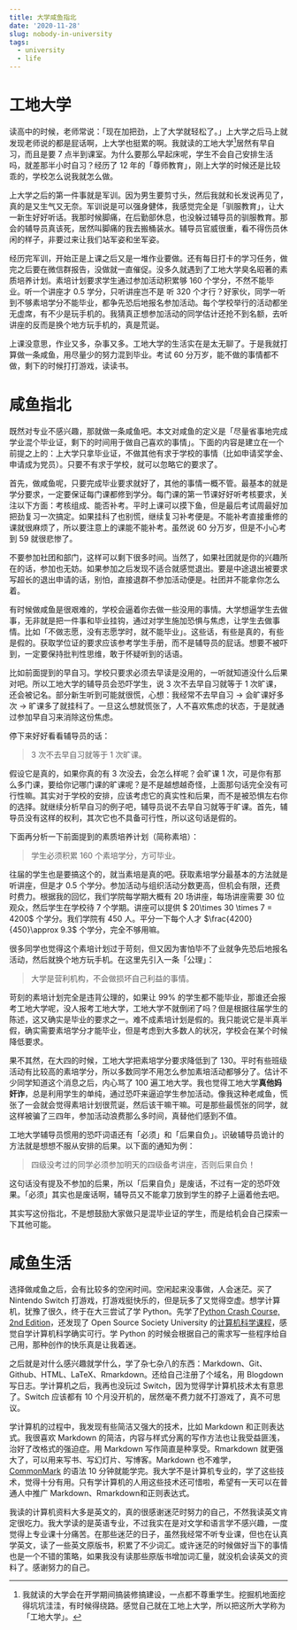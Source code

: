 ```yaml
---
title: 大学咸鱼指北
date: '2020-11-28'
slug: nobody-in-university
tags:
  - university
  - life
---
```


<!--more-->

# 工地大学

读高中的时候，老师常说：「现在加把劲，上了大学就轻松了。」上大学之后马上就发现老师说的都是屁话啊，上大学也挺累的啊。我就读的工地大学[^工地大学]居然有早自习，而且是要 7 点半到课室。为什么要那么早起床呢，学生不会自己安排生活吗，就差那半小时自习？经历了 12 年的「尊师教育」，刚上大学的时候还是比较乖的，学校怎么说我就怎么做。

[^工地大学]: 我就读的大学会在开学期间搞装修搞建设，一点都不尊重学生。挖掘机地面挖得坑坑洼洼，有时候得绕路。感觉自己就在工地上大学，所以把这所大学称为「工地大学」。

上大学之后的第一件事就是军训。因为男生要剪寸头，然后我就和长发说再见了，真的是又生气又无奈。军训说是可以强身健体，我感觉完全是「驯服教育」，让大一新生好好听话。我那时候脚痛，在后勤部休息，也没躲过辅导员的驯服教育。那会的辅导员真该死，居然叫脚痛的我去搬桶装水。辅导员官威很重，看不得伤员休闲的样子，非要过来让我们站军姿和坐军姿。

经历完军训，开始正是上课之后又是一堆作业要做。还有每日打卡的学习任务，做完之后要在微信群报告，没做就一直催促。没多久就遇到了工地大学臭名昭著的素质培养计划。素培计划要求学生通过参加活动积累够 160 个学分，不然不能毕业。听一个讲座才 0.5 学分，只听讲座岂不是 听 320 个才行？好家伙，同学一听到不够素培学分不能毕业，都争先恐后地报名参加活动。每个学校举行的活动都坐无虚席，有不少是玩手机的。我猜真正想参加活动的同学估计还抢不到名额，去听讲座的反而是换个地方玩手机的，真是荒诞。

上课没意思，作业又多，杂事又多。工地大学的生活实在是太无聊了。于是我就打算做一条咸鱼，用尽量少的努力混到毕业。考试 60 分万岁，能不做的事情都不做，剩下的时候打打游戏，读读书。

# 咸鱼指北

既然对专业不感兴趣，那就做一条咸鱼吧。本文对咸鱼的定义是「尽量省事地完成学业混个毕业证，剩下的时间用于做自己喜欢的事情」。下面的内容是建立在一个前提之上的：上大学只拿毕业证，不做其他有求于学校的事情（比如申请奖学金、申请成为党员）。只要不有求于学校，就可以忽略它的要求了。

首先，做咸鱼呢，只要完成毕业要求就好了，其他的事情一概不管。最基本的就是学分要求，一定要保证每门课都修到学分。每门课的第一节课好好听考核要求，关注以下方面：考核组成、能否补考。平时上课可以摸下鱼，但是最后考试周最好加把劲复习一次搞定。如果挂科了也别慌，继续复习补考便是。不能补考直接重修的课就很麻烦了，所以要注意上的课能不能补考。虽然说 60 分万岁，但是不小心考到 59 就很悲惨了。

不要参加社团和部门，这样可以剩下很多时间。当然了，如果社团就是你的兴趣所在的话，参加也无妨。如果参加之后发现不适合就感觉退出。要是中途退出被要求写超长的退出申请的话，别怕，直接退群不参加活动便是。社团并不能拿你怎么着。

有时候做咸鱼是很艰难的，学校会逼着你去做一些没用的事情。大学想逼学生去做事，无非就是把一件事和毕业挂钩，通过对学生施加恐惧与焦虑，让学生去做事情。比如「不做志愿，没有志愿学时，就不能毕业」。这些话，有些是真的，有些是假的。获取学位证的要求应该参考学生手册，而不是辅导员的屁话。想要不被吓到，一定要保持批判性思维，敢于怀疑听到的话语。

比如前面提到的早自习。学校只要求必须去早读是没用的，一听就知道没什么后果对吧。所以工地大学的辅导员会恐吓学生，说 3 次不去早自习就等于 1 次旷课，还会被记名。部分新生听到可能就很慌，心想：我经常不去早自习 -> 会旷课好多次 -> 旷课多了就挂科了。一旦这么想就慌张了，人不喜欢焦虑的状态，于是就通过参加早自习来消除这份焦虑。

停下来好好看看辅导员的话：

> 3 次不去早自习就等于 1 次旷课。

假设它是真的，如果你真的有 3 次没去，会怎么样呢？会旷课 1 次，可是你有那么多门课，要给你记哪门课的旷课呢？是不是越想越奇怪，上面那句话完全没有可行性嘛。其实对于学校的安排，应该考虑它的真实性和后果，而不是被恐惧左右你的选择。就继续分析早自习的例子吧，辅导员说不去早自习就等于旷课。首先，辅导员没有这样的权利，其次它也不具备可行性，所以这句话是假的。

下面再分析一下前面提到的素质培养计划（简称素培）：

> 学生必须积累 160 个素培学分，方可毕业。

往届的学生也是要搞这个的，就当素培是真的吧。获取素培学分最基本的方法就是听讲座，但是才 0.5 个学分。参加活动与组织活动分数更高，但机会有限，还费时费力。根据我的回忆，我们学院每学期大概有 20 场讲座，每场讲座需要 30 位观众，然后学生在学校待 7 个学期。讲座可以提供 $ 20\times 30 \times 7 = 4200$ 个学分。我们学院有 450 人。平分一下每个人才 $\frac{4200}{450}\approx 9.3$ 个学分，完全不够用嘛。

很多同学也觉得这个素培计划过于苛刻，但又因为害怕毕不了业就争先恐后地报名活动，然后就换个地方玩手机。在这里先引入一条「公理」：

> 大学是营利机构，不会做损坏自己利益的事情。

苛刻的素培计划完全是违背公理的，如果让 99% 的学生都不能毕业，那谁还会报考工地大学呢，没人报考工地大学，工地大学不就倒闭了吗？但是根据往届学生的陈述，这又确实是毕业的要求之一。难不成素培计划是假的。我只能说它是半真半假，确实需要素培学分才能毕业，但是考虑到大多数人的状况，学校会在某个时候降低要求。

果不其然，在大四的时候，工地大学把素培学分要求降低到了 130。平时有些班级活动有比较高的素培学分，所以多数同学不用怎么参加素培活动都够分了。估计不少同学知道这个消息之后，内心骂了 100 遍工地大学。我也觉得工地大学**真他妈奸诈**，总是利用学生的单纯，通过恐吓来逼迫学生参加活动。像我这种老咸鱼，慌张了一会就会觉得素培计划很荒诞，然后该干嘛干嘛。可是那些最慌张的同学，就这样被骗了三四年，参加活动浪费那么多时间，真替他们感到不值。

工地大学辅导员惯用的恐吓词语还有「必须」和「后果自负」。识破辅导员诡计的方法就是想想不服从安排的后果。以下面的通知为例：

> 四级没考过的同学必须参加明天的四级备考讲座，否则后果自负！

这句话没有提及不参加的后果，所以「后果自负」是废话，不过有一定的恐吓效果。「必须」其实也是废话啊，辅导员又不能拿刀放到学生的脖子上逼着他去吧。

其实写这份指北，不是想鼓励大家做只是混毕业证的学生，而是给机会自己探索一下其他可能。

# 咸鱼生活

选择做咸鱼之后，会有比较多的空闲时间。空闲起来没事做，人会迷茫。买了 Nintendo Switch 打游戏，打游戏挺快乐的，但是玩多了又觉得空虚。想学计算机，犹豫了很久，终于在大三尝试了学 Python。先学了[Python Crash Course, 2nd Edition](https://www.goodreads.com/book/show/55765532-python-crash-course-2nd-edition)，还发现了 Open Source Society University 的[计算机科学课程](https://github.com/ossu/computer-science)，感觉自学计算机科学确实可行。学 Python 的时候会根据自己的需求写一些程序给自己用，那种创作的快乐真是让我着迷。

之后就是对什么感兴趣就学什么，学了杂七杂八的东西：Markdown、Git、Github、HTML、LaTeX、Rmarkdown。还给自己注册了个域名，用 Blogdown 写日志。学计算机之后，我再也没玩过 Switch，因为觉得学计算机技术太有意思了。Switch 应该都有 10 个月没开机的，居然毫不费力就不打游戏了，真不可思议。

学计算机的过程中，我发现有些简洁又强大的技术，比如 Markdown 和正则表达式。我很喜欢 Markdown 的简洁，内容与样式分离的写作方法也让我受益匪浅，治好了改格式的强迫症。用 Markdown 写作简直是种享受。Rmarkdown 就更强大了，可以用来写书、写幻灯片、写博客。Markdown 也不难学， [CommonMark](https://commonmark.org/) 的语法 10 分钟就能学完。我大学不是计算机专业的，学了这些技术，觉得十分有用。只有学计算机的人用这些技术还可惜啦，希望有一天可以在普通人中推广 Markdown、Rmarkdown和正则表达式。

我读的计算机资料大多是英文的，真的很感谢迷茫时努力的自己，不然我读英文肯定很吃力。我大学读的是英语专业，不过我实在是对文学和语言学不感兴趣，一度觉得上专业课十分痛苦。在那些迷茫的日子，虽然我经常不听专业课，但也在认真学英文，读了一些英文原版书，积累了不少词汇。或许迷茫的时候做好当下的事情也是一个不错的策略，如果我没有读那些原版书增加词汇量，就没机会读英文的资料了。感谢努力的自己。